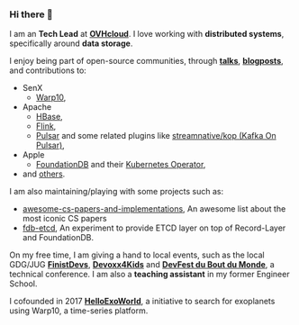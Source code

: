 ### Hi there 👋

I am an **Tech Lead** at **[OVHcloud](https://www.ovhcloud.com)**. I love working with **distributed systems**, specifically around **data storage**.

I enjoy being part of open-source communities, through **[talks](https://pierrezemb.fr/talks)**, **[blogposts](https://pierrezemb.fr/posts)**, and contributions to:

* SenX
    * [Warp10](https://github.com/senx/warp10-platform/commits?author=PierreZ),
* Apache
    * [HBase](https://github.com/apache/hbase/commits/master?author=PierreZ),
    * [Flink](https://github.com/apache/flink/commits/master?author=PierreZ),
    * [Pulsar](https://github.com/apache/pulsar/commits/master?author=PierreZ) and some related plugins like [streamnative/kop (Kafka On Pulsar)](https://github.com/streamnative/kop/commits/master?author=PierreZ),
* Apple
    * [FoundationDB](https://github.com/apple/foundationdb/commits/master?author=PierreZ) and their [Kubernetes Operator](https://github.com/FoundationDB/fdb-kubernetes-operator/commits/master?author=PierreZ),
* and [others](https://github.com/PierreZ/).

I am also maintaining/playing with some projects such as:

* [awesome-cs-papers-and-implementations](https://github.com/PierreZ/awesome-cs-papers-and-implementations), An awesome list about the most iconic CS papers
* [fdb-etcd](https://github.com/PierreZ/fdb-etcd), An experiment to provide ETCD layer on top of Record-Layer and FoundationDB.

On my free time, I am giving a hand to local events, such as the local GDG/JUG **[FinistDevs](https://finistdevs.org/)**, **[Devoxx4Kids](https://twitter.com/devoxx4kidsbes)** and **[DevFest du Bout du Monde](https://devfest.duboutdumonde.bzh/)**, a technical conference. I am also a **teaching assistant** in my former Engineer School.

I cofounded in 2017 **[HelloExoWorld](https://helloexo.world/)**, a initiative to search for exoplanets using Warp10, a time-series platform.
